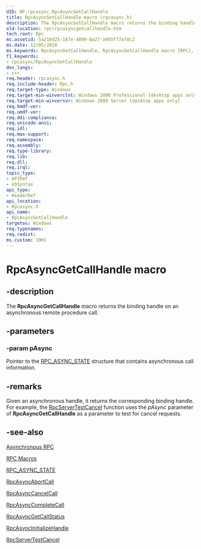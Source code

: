 ```yaml
---
UID: NF:rpcasync.RpcAsyncGetCallHandle
title: RpcAsyncGetCallHandle macro (rpcasync.h)
description: The RpcAsyncGetCallHandle macro returns the binding handle on an asynchronous remote procedure call.
old-location: rpc\rpcasyncgetcallhandle.htm
tech.root: Rpc
ms.assetid: 5a218d25-187e-4899-8a27-a955f77af8c2
ms.date: 12/05/2018
ms.keywords: RpcAsyncGetCallHandle, RpcAsyncGetCallHandle macro [RPC], _rpc_rpcasyncgetcallhandle, rpc.rpcasyncgetcallhandle, rpcasync/RpcAsyncGetCallHandle
f1_keywords:
- rpcasync/RpcAsyncGetCallHandle
dev_langs:
- c++
req.header: rpcasync.h
req.include-header: Rpc.h
req.target-type: Windows
req.target-min-winverclnt: Windows 2000 Professional [desktop apps only]
req.target-min-winversvr: Windows 2000 Server [desktop apps only]
req.kmdf-ver: 
req.umdf-ver: 
req.ddi-compliance: 
req.unicode-ansi: 
req.idl: 
req.max-support: 
req.namespace: 
req.assembly: 
req.type-library: 
req.lib: 
req.dll: 
req.irql: 
topic_type:
- APIRef
- kbSyntax
api_type:
- HeaderDef
api_location:
- Rpcasync.h
api_name:
- RpcAsyncGetCallHandle
targetos: Windows
req.typenames: 
req.redist: 
ms.custom: 19H1
---
```


# RpcAsyncGetCallHandle macro


## -description


The <b>RpcAsyncGetCallHandle</b> macro returns the 
    binding handle on an asynchronous remote procedure call.


## -parameters




### -param pAsync

Pointer to the <a href="https://docs.microsoft.com/windows/desktop/api/rpcasync/ns-rpcasync-rpc_async_state">RPC_ASYNC_STATE</a> structure that 
       contains asynchronous call information.


## -remarks



Given an asynchronous handle, it returns the corresponding binding handle. For example, the 
     <a href="https://docs.microsoft.com/windows/desktop/api/rpcdce/nf-rpcdce-rpcservertestcancel">RpcServerTestCancel</a> function uses the 
     <i>pAsync</i> parameter of 
     <b>RpcAsyncGetCallHandle</b> as a parameter to test for 
     cancel requests.




## -see-also




<a href="https://docs.microsoft.com/windows/desktop/Rpc/asynchronous-rpc">Asynchronous RPC</a>



<a href="https://docs.microsoft.com/windows/desktop/Rpc/rpc-macros">RPC Macros</a>



<a href="https://docs.microsoft.com/windows/desktop/api/rpcasync/ns-rpcasync-rpc_async_state">RPC_ASYNC_STATE</a>



<a href="https://docs.microsoft.com/windows/desktop/api/rpcasync/nf-rpcasync-rpcasyncabortcall">RpcAsyncAbortCall</a>



<a href="https://docs.microsoft.com/windows/desktop/api/rpcasync/nf-rpcasync-rpcasynccancelcall">RpcAsyncCancelCall</a>



<a href="https://docs.microsoft.com/windows/desktop/api/rpcasync/nf-rpcasync-rpcasynccompletecall">RpcAsyncCompleteCall</a>



<a href="https://docs.microsoft.com/windows/desktop/api/rpcasync/nf-rpcasync-rpcasyncgetcallstatus">RpcAsyncGetCallStatus</a>



<a href="https://docs.microsoft.com/windows/desktop/api/rpcasync/nf-rpcasync-rpcasyncinitializehandle">RpcAsyncInitializeHandle</a>



<a href="https://docs.microsoft.com/windows/desktop/api/rpcdce/nf-rpcdce-rpcservertestcancel">RpcServerTestCancel</a>
 

 


